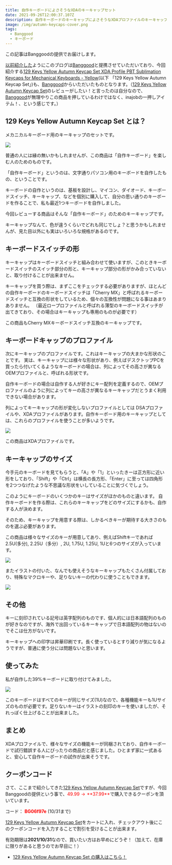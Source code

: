 ```yaml
---
title: 自作キーボードによさそうなXDAのキーキャップセット
date: 2021-09-26T12:00:37.107Z
description: 自作キーボードのキーキャップによさそうなXDAプロファイルのキーキャップのセットを紹介します。
image: /img/autumn-keycaps-cover.png
tags:
  - Banggood
  - キーボード
---
```

この記事はBanggoodの提供でお届けします。

[以前紹介した](../../post/中国ecサイトbanggood/)ようにこのブログは[Banggood](https://jp.banggood.com/?p=0M092355466124202012)と提携させていただいており、今回紹介する[129 Keys Yellow Autumn Keycap Set XDA Profile PBT Sublimation Keycaps for Mechanical Keyboards - Yellow](https://www.banggood.com/129-Keys-Yellow-Autumn-Keycap-Set-XDA-Profile-PBT-Sublimation-Keycaps-for-Mechanical-Keyboards-p-1825709.html?p=0M092355466124202012)(以下 「129 Keys Yellow Autumn Keycap Set」)も、[Banggood](https://jp.banggood.com/?p=0M092355466124202012)からいただいたものとなります。（[129 Keys Yellow Autumn Keycap Set](https://www.banggood.com/129-Keys-Yellow-Autumn-Keycap-Set-XDA-Profile-PBT-Sublimation-Keycaps-for-Mechanical-Keyboards-p-1825709.html?p=0M092355466124202012)のレビューがしたい！と言ったのは自分なので、[Banggood](https://jp.banggood.com/?p=0M092355466124202012)が無理やりこの商品を押しているわけではなく、inajobの一押しアイテム！、という感じです。）

## 129 Keys Yellow Autumn Keycap Set とは？

メカニカルキーボード用のキーキャップのセットです。

![](../../img/autumun-keycaps-first.jpg)

普通の人には縁の無いかもしれませんが、この商品は「自作キーボード」を楽しむ人のためのものです。

「自作キーボード」というのは、文字通りパソコン用のキーボードを自作したもの、ということです。

キーボードの自作というのは、基板を設計し、マイコン、ダイオード、キーボードスイッチ、キーキャップ、などを個別に購入して、自分の思い通りのキーボードを作ることで、私も最近1つキーボードを自作しました。

今回レビューする商品はそんな「自作キーボード」のためのキーキャップです。

キーキャップなんて、色が違うくらいでどれも同じでしょ？と思うかもしれませんが、見た目以外にも実はいろいろな規格があるのです。

## キーボードスイッチの形

キーキャップはキーボードスイッチと組み合わせて使いますが、このときキーボードスイッチのスイッチ部分の形と、キーキャップ部分の形がかみ合っていないと、取り付けることが出来ません。

キーキャップを買う際は、まずここをチェックする必要がありますが、ほとんどの自作キーボードのキーボードスイッチは「Cherry MX」と呼ばれるキーボードスイッチと互換の形状をしているため、個々の互換性が問題になる事はあまりありません。
（最近ロープロファイルと呼ばれる薄型のキーボードスイッチが出てきており、その場合はキーキャップも専用のものが必要です）

この商品もCherry MXキーボードスイッチ互換のキーキャップです。

## キーボードキャップのプロファイル

次にキーキャップのプロファイルです。これはキーキャップの大まかな形状のことです。
実は、キーキャップには様々な形状があり、例えばデスクトップPCを買ったら付いてくるようなキーボードの場合は、列によってその高さが異なるOEMプロファイルと、呼ばれる形状です。

自作キーボードの場合は自作する人が好きにキー配列を定義するので、OEMプロファイルのように列によってキーの高さが異なるキーキャップだとうまく利用できない場合があります。

列によってキーキャップの形が変化しないプロファイルとしては DSAプロファイルや、XDAプロファイルがあります。自作キーボード用のキーキャップとしては、これらのプロファイルを使うことが多いようです。

![](../../img/autumn-keycap-profile.jpg)

この商品はXDAプロファイルです。

## キーキャップのサイズ

今手元のキーボードを見てもらうと、「A」や「1」といったきーは正方形に近い形をしており、「Shift」や「Ctrl」は横長の長方形、「Enter」に至っては四角形を2つつなげたような不思議な形状をいしていることに気づくでしょう。

このようにキーボードのいくつかのキーはサイズがほかのものと違います。
自作キーボードを作る際は、これらのキーキャップをどのサイズにするかも、自作する人が決めます。

そのため、キーキャップを用意する際は、しかるべきキーが期待する大きさのものを選ぶ必要があります。

この商品は様々なサイズのキーが用意してあり、例えばShiftキーであれば2.5U(多分), 2.25U（多分）, 2U, 1.75U, 1.25U, 1Uと6つのサイズが入っています。

![](../../img/autumn-keycap-shifts.jpg)

またイラストの付いた、なんでも使えそうなキーキャップもたくさん付属しており、特殊なマクロキーや、足りないキーの代わりに使うこともできます。

![](../../img/autumn-keycaps-all.jpg)

## その他

キーに刻印されている記号は英字配列のものです、個人的には日本語配列のものが好きなのですが、海外で出回っているキーキャップで日本語配列の物はないのでそこは仕方がないです。

キーキャップへの印字は昇華印刷です。長く使っているとすり減りが気になるようですが、普通に使う分には問題ないと思います。

## 使ってみた

私が自作した39%キーボードに取り付けてみました。

![](../../img/autumn-keycaps-impl.jpg)

このキーボードはすべてのキーが同じサイズ(1U)なので、各種機能キーも1Uサイズのものが必要です。足りないキーはイラストの刻印のキーを使いましたが、それっぽく仕上げることが出来ました。

## まとめ

XDAプロファイルで、様々なサイズの機能キーが同梱されており、自作キーボードで試行錯誤する人にぴったりの商品だと感じました。ひとまず家に一式あると、安心して自作キーボードの試作が出来そうです。

## クーポンコード

さて、ここまで紹介してきた[129 Keys Yellow Autumn Keycap Set](https://www.banggood.com/129-Keys-Yellow-Autumn-Keycap-Set-XDA-Profile-PBT-Sublimation-Keycaps-for-Mechanical-Keyboards-p-1825709.html?p=0M092355466124202012)ですが、今回Banggoodの提供という事で、<span style="color:red">$49.99 → **$37.99**</span>で購入できるクーポンを頂いています。

コード：
<span style="color:red">**BG06f97e**</span> (10/31まで)

[129 Keys Yellow Autumn Keycap Set](https://www.banggood.com/129-Keys-Yellow-Autumn-Keycap-Set-XDA-Profile-PBT-Sublimation-Keycaps-for-Mechanical-Keyboards-p-1825709.html?p=0M092355466124202012)をカートに入れ、チェックアウト後にこのクーポンコードを入力することで割引を受けることが出来ます。

有効期限は**2021/10/31**なので、買いたい方はお早めにどうぞ！（加えて、在庫に限りがあると思うのでお早目に！）

* [129 Keys Yellow Autumn Keycap Set の購入はこちら！](https://www.banggood.com/129-Keys-Yellow-Autumn-Keycap-Set-XDA-Profile-PBT-Sublimation-Keycaps-for-Mechanical-Keyboards-p-1825709.html?p=0M092355466124202012)
